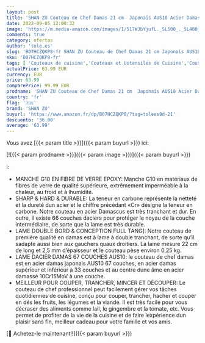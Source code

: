 ```yaml
---
layout: post
title: 'SHAN ZU Couteau de Chef Damas 21 cm  Japonais AUS10 Acier Damas 67 Couche Acier Couteaux de Cuisine Professionnelle Motif sergé avec G10 Poignée - GYO Series'
date: 2022-09-05 12:00:32
image: 'https://m.media-amazon.com/images/I/517WJbYjufL._SL500_._SL400_.jpg'
comments: true
category: ofertas
author: 'tole.es'
slug: 'B07HCZQKP8-fr SHAN ZU Couteau de Chef Damas 21 cm Japonais AUS10 Acier...'
sku: 'B07HCZQKP8-fr'
tags: [ 'Couteaux de cuisine','Couteaux et Ustensiles de Cuisine','Couteaux à pain','Cuisine et Maison','shan zu','🇫🇷', ]
actualPrice: 63.99 EUR
currency: EUR
price: 63.99
comparePrice: 99.99 EUR
prodname: 'SHAN ZU Couteau de Chef Damas 21 cm  Japonais AUS10 Acier Damas 67 Couche Acier Couteaux de Cuisine Professionnelle Motif sergé avec G10 Poignée - GYO Series'
country: 'fr'
flag: '🇫🇷'
brand: 'SHAN ZU'
buyurl: 'https://www.amazon.fr/dp/B07HCZQKP8/?tag=tolees0d-21'
descuento: '36.00'
average: '63.99'
---
```


Vous avez [{{< param title >}}]({{< param buyurl >}}) ici:

[![{{< param prodname >}}]({{< param image >}})]({{< param buyurl >}})

ℹ️:

- MANCHE G10 EN FIBRE DE VERRE EPOXY: Manche G10 en matériaux de fibres de verre de qualité supérieure, extrêmement imperméable à la chaleur, au froid et à lhumidité.
- SHARP & HARD & DURABLE: La teneur en carbone représente la netteté et la dureté dun acier et le chiffre précédant «Cr» désigne la teneur en carbone. Notre couteau en acier Damascus est très tranchant et dur. En outre, il existe 66 couches daciers pour protéger le noyau de la couche intermédiaire, de sorte que la lame est très durable.
- LAME DOUBLE BORD & CONCEPTION FULL TANG]: Notre couteau de première qualité en damas est à lame à double tranchant, de sorte qu’il sadapte aussi bien aux gauchers quaux droitiers. La lame mesure 22 cm de long et 2,5 mm d’épaisseur et le couteau pèse environ 0,25 kg.
- LAME DACIER DAMAS 67 COUCHES AUS10: le couteau de chef damas est en acier damas japonais AUS10 67 couches, en acier damas supérieur et inférieur à 33 couches et au centre dune âme en acier damassé 10Cr15MoV à une couche.
- MEILLEUR POUR COUPER, TRANCHER, MINCER ET DÉCOUPER: Le couteau de chef professionnel peut facilement gérer vos tâches quotidiennes de cuisine, conçu pour couper, trancher, hacher et couper en dés les fruits, les légumes et la viande. Il est très facile pour vous décraser des aliments comme lail, le gingembre et la tomate, etc. Vous permet de profiter de la vie de la cuisine et de faire lexpérience dun plaisir sans fin, meilleur cadeau pour votre famille et vos amis.

[🛒 Achetez-le maintenant!!]({{< param buyurl >}})
